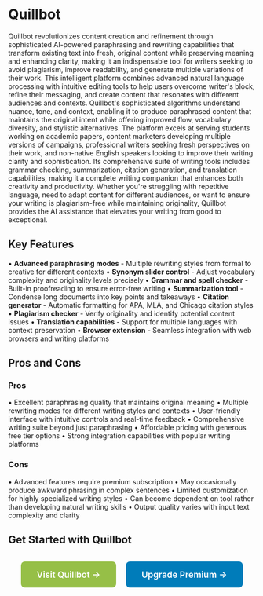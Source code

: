 # Quillbot

Quillbot revolutionizes content creation and refinement through sophisticated AI-powered paraphrasing and rewriting capabilities that transform existing text into fresh, original content while preserving meaning and enhancing clarity, making it an indispensable tool for writers seeking to avoid plagiarism, improve readability, and generate multiple variations of their work. This intelligent platform combines advanced natural language processing with intuitive editing tools to help users overcome writer's block, refine their messaging, and create content that resonates with different audiences and contexts. Quillbot's sophisticated algorithms understand nuance, tone, and context, enabling it to produce paraphrased content that maintains the original intent while offering improved flow, vocabulary diversity, and stylistic alternatives. The platform excels at serving students working on academic papers, content marketers developing multiple versions of campaigns, professional writers seeking fresh perspectives on their work, and non-native English speakers looking to improve their writing clarity and sophistication. Its comprehensive suite of writing tools includes grammar checking, summarization, citation generation, and translation capabilities, making it a complete writing companion that enhances both creativity and productivity. Whether you're struggling with repetitive language, need to adapt content for different audiences, or want to ensure your writing is plagiarism-free while maintaining originality, Quillbot provides the AI assistance that elevates your writing from good to exceptional.

## Key Features

• **Advanced paraphrasing modes** - Multiple rewriting styles from formal to creative for different contexts
• **Synonym slider control** - Adjust vocabulary complexity and originality levels precisely
• **Grammar and spell checker** - Built-in proofreading to ensure error-free writing
• **Summarization tool** - Condense long documents into key points and takeaways
• **Citation generator** - Automatic formatting for APA, MLA, and Chicago citation styles
• **Plagiarism checker** - Verify originality and identify potential content issues
• **Translation capabilities** - Support for multiple languages with context preservation
• **Browser extension** - Seamless integration with web browsers and writing platforms

## Pros and Cons

### Pros
• Excellent paraphrasing quality that maintains original meaning
• Multiple rewriting modes for different writing styles and contexts
• User-friendly interface with intuitive controls and real-time feedback
• Comprehensive writing suite beyond just paraphrasing
• Affordable pricing with generous free tier options
• Strong integration capabilities with popular writing platforms

### Cons
• Advanced features require premium subscription
• May occasionally produce awkward phrasing in complex sentences
• Limited customization for highly specialized writing styles
• Can become dependent on tool rather than developing natural writing skills
• Output quality varies with input text complexity and clarity

## Get Started with Quillbot

<div style="text-align: center; margin: 2rem 0;">
  <a href="https://quillbot.com" target="_blank" rel="noopener noreferrer" style="display: inline-block; background: #96BF47; color: white; padding: 1rem 2rem; text-decoration: none; border-radius: 8px; font-weight: 600; font-size: 1.1rem; margin-right: 1rem;">Visit Quillbot →</a>
  <a href="https://quillbot.com/premium" target="_blank" rel="noopener noreferrer" style="display: inline-block; background: #007cba; color: white; padding: 1rem 2rem; text-decoration: none; border-radius: 8px; font-weight: 600; font-size: 1.1rem;">Upgrade Premium →</a>
</div>